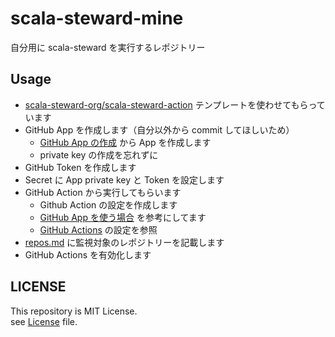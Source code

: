 # scala-steward-mine

自分用に scala-steward を実行するレポジトリー

## Usage

- [scala-steward-org/scala-steward-action](https://github.com/coursier/cache-action) テンプレートを使わせてもらっています  
- GitHub App を作成します（自分以外から commit してほしいため）
  - [GitHub App の作成](https://github.com/settings/apps) から App を作成します
  - private key の作成を忘れずに
- GitHub Token を作成します
- Secret に App private key と Token を設定します
- GitHub Action から実行してもらいます
  - Github Action の設定を作成します
  - [GitHub App を使う場合](https://github.com/scala-steward-org/scala-steward-action#using-a-github-app-to-author-pull-requests) を参考にしてます
  - [GitHub Actions](./.github/workflows/ci.yaml) の設定を参照
- [repos.md](./repos.md) に監視対象のレポジトリーを記載します
- GitHub Actions を有効化します

## LICENSE

This repository is MIT License.  
see [License](./LICENSE) file.
